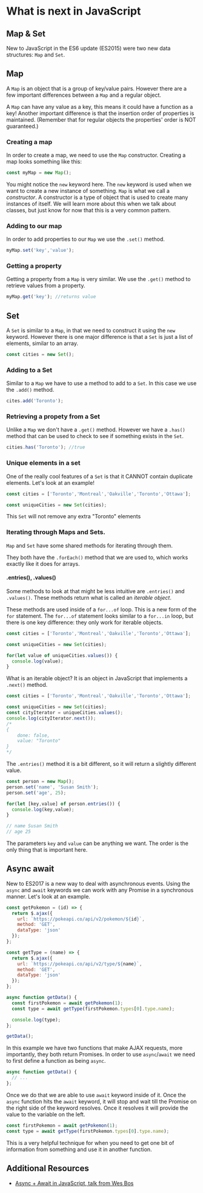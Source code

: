 # What is next in JavaScript

## Map & Set

New to JavaScript in the ES6 update (ES2015) were two new data structures: `Map` and `Set`.

## Map
A `Map` is an object that is a group of key/value pairs. However there are a few important differences between a `Map` and a regular object. 

A `Map` can have any value as a key, this means it could have a function as a key! Another important difference is that the insertion order of properties is maintained. (Remember that for regular objects the properties' order is NOT guaranteed.)

### Creating a map
In order to create a map, we need to use the `Map` constructor. Creating a map looks something like this:

```js
const myMap = new Map();
``` 

You might notice the `new` keyword here. The `new` keyword is used when we want to create a new instance of something. `Map` is what we call a *constructor*. A constructor is a type of object that is used to create many instances of itself. We will learn more about this when we talk about classes, but just know for now that this is a very common pattern.

### Adding to our map

In order to add properties to our `Map` we use the `.set()` method. 

```js
myMap.set('key','value');
```

### Getting a property

Getting a property from a `Map` is very similar. We use the `.get()` method to retrieve values from a property.

```js
myMap.get('key'); //returns value
```

## Set
A `Set` is similar to a `Map`, in that we need to construct it using the `new` keyword. However there is one major difference is that a `Set` is just a list of elements, similar to an array.

```js
const cities = new Set();
```

### Adding to a Set

Similar to a `Map` we have to use a method to add to a `Set`. In this case we use the `.add()` method.

```js
cites.add('Toronto');
```

### Retrieving a propety from a Set 

Unlike a `Map` we don't have a `.get()` method. However we have a `.has()` method that can be used to check to see if something exists in the `Set`.

```js
cities.has('Toronto'); //true
```
### Unique elements in a set

One of the really cool features of a `Set` is that it CANNOT contain duplicate elements. Let's look at an example!

```js
const cities = ['Toronto','Montreal','Oakville','Toronto','Ottawa'];

const uniqueCities = new Set(cities);
```

This `Set` will not remove any extra "Toronto" elements

### Iterating through Maps and Sets.

`Map` and `Set` have some shared methods for iterating through them.

They both have the `.forEach()` method that we are used to, which works exactly like it does for arrays.

#### .entries(), .values()

Some methods to look at that might be less intuitive are `.entries()` and `.values()`. These methods return what is called an *iterable object*.

These methods are used inside of a `for...of` loop. This is a new form of the `for` statement. The `for...of` statement looks similar to a `for...in` loop, but there is one key difference: they only work for iterable objects.

```js
const cities = ['Toronto','Montreal','Oakville','Toronto','Ottawa'];

const uniqueCities = new Set(cities);

for(let value of uniqueCities.values()) {
  console.log(value);
}
```

What is an iterable object? It is an object in JavaScript that implements a `.next()` method.

```js
const cities = ['Toronto','Montreal','Oakville','Toronto','Ottawa'];

const uniqueCities = new Set(cities);
const cityIterator = uniqueCities.values();
console.log(cityIterator.next()); 
/*
{
    done: false,
    value: "Toronto"
}
*/
```

The `.entries()` method it is a bit different, so it will return a slightly different value.

```js
const person = new Map();
person.set('name', 'Susan Smith');
person.set('age', 25);

for(let [key,value] of person.entries()) {
  console.log(key,value);
}

// name Susan Smith
// age 25
```

The parameters `key` and `value` can be anything we want. The order is the only thing that is important here. 

## Async await

New to ES2017 is a new way to deal with asynchronous events. Using the `async` and `await` keywords we can work with any Promise in a synchronous manner. Let's look at an example.

```js
const getPokemon = (id) => {
  return $.ajax({
    url: `https://pokeapi.co/api/v2/pokemon/${id}`,
    method: 'GET',
    dataType: 'json'
  });
};

const getType = (name) => {
  return $.ajax({
    url: `https://pokeapi.co/api/v2/type/${name}`,
    method: 'GET',
    dataType: 'json'
  });
};

async function getData() {
  const firstPokemon = await getPokemon(1);
  const type = await getType(firstPokemon.types[0].type.name);

  console.log(type);
};

getData();
``` 

In this example we have two functions that make AJAX requests, more importantly, they both return Promises. In order to use `async`/`await` we need to first define a function as being `async`.

```js
async function getData() {
  // ...
};
```

Once we do that we are able to use `await` keyword inside of it. Once the `async` function hits the `await` keyword, it will stop and wait till the Promise on the right side of the keyword resolves. Once it resolves it will provide the value to the variable on the left. 

```js
const firstPokemon = await getPokemon(1);    
const type = await getType(firstPokemon.types[0].type.name);
```

This is a very helpful technique for when you need to get one bit of information from something and use it in another function. 

## Additional Resources
* [Async + Await in JavaScript, talk from Wes Bos](https://www.youtube.com/watch?v=DwQJ_NPQWWo)